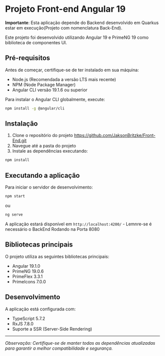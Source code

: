 # Projeto Front-end Angular 19

**Importante**: Esta aplicação depende do Backend desenvolvido em Quarkus estar em execução(Projeto com nomenclatura Back-End).

Este projeto foi desenvolvido utilizando Angular 19 e PrimeNG 19 como biblioteca de componentes UI.

## Pré-requisitos

Antes de começar, certifique-se de ter instalado em sua máquina:

- Node.js (Recomendada a versão LTS mais recente)
- NPM (Node Package Manager)
- Angular CLI versão 19.1.6 ou superior

Para instalar o Angular CLI globalmente, execute:

```bash
npm install -g @angular/cli
```

## Instalação

1. Clone o repositório do projeto
https://github.com/JaksonBritzke/Front-End.git
2. Navegue até a pasta do projeto
3. Instale as dependências executando:

```bash
npm install
```

## Executando a aplicação

Para iniciar o servidor de desenvolvimento:

```bash
npm start
```

ou

```bash
ng serve
```

A aplicação estará disponível em `http://localhost:4200/` - Lemnre-se é necessário o BackEnd Rodando na Porta 8080

## Bibliotecas principais

O projeto utiliza as seguintes bibliotecas principais:

- Angular 19.1.0
- PrimeNG 19.0.6
- PrimeFlex 3.3.1
- PrimeIcons 7.0.0

## Desenvolvimento

A aplicação está configurada com:

- TypeScript 5.7.2
- RxJS 7.8.0
- Suporte a SSR (Server-Side Rendering)

---
*Observação: Certifique-se de manter todas as dependências atualizadas para garantir a melhor compatibilidade e segurança.*
